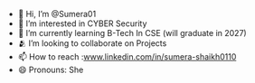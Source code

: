 - 👋 Hi, I’m @Sumera01
- 👀 I’m interested in CYBER Security
- 🌱 I’m currently learning B-Tech In CSE (will graduate in 2027)
- 🫂 I’m looking to collaborate on Projects
- 📫 How to reach :www.linkedin.com/in/sumera-shaikh0110
- 😄 Pronouns: She
<!---
Sumera01/Sumera01 is a ✨ special ✨ repository because its `README.md` (this file) appears on your GitHub profile.
You can click the Preview link to take a look at your changes.
--->
